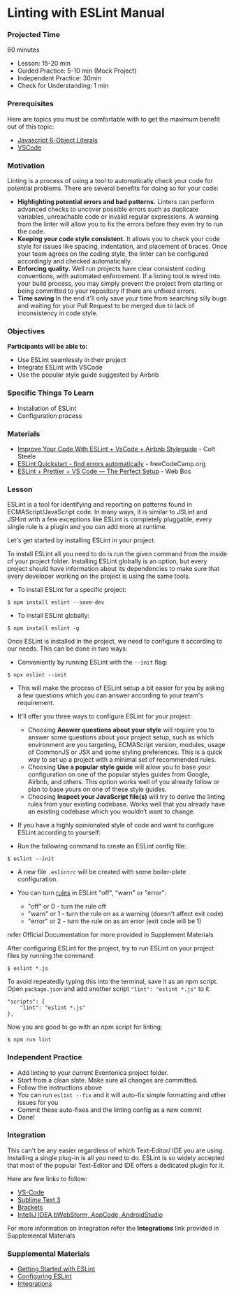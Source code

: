 
# Linting with ESLint Manual

### Projected Time
60 minutes

- Lesson: 15-20 min
- Guided Practice: 5-10 min (Mock Project)
- Independent Practice: 30min
- Check for Understanding: 1 min

### Prerequisites

Here are topics you must be comfortable with to get the maximum benefit out of this topic:

- [Javascript 6-Object Literals](https://github.com/Techtonica/curriculum/blob/master/javascript/javascript-6-object-literals.md)
- [VSCode](https://github.com/Techtonica/curriculum/blob/master/dev-tools/vscode.md)

### Motivation

Linting is a process of using a tool to automatically check your code for potential problems. There are several benefits for doing so for your code:

-  **Highlighting potential errors and bad patterns.** Linters can perform advanced checks to uncover possible errors such as duplicate variables, unreachable code or invalid regular expressions. A warning from the linter will allow you to fix the errors before they even try to run the code.
-  **Keeping your code style consistent.** It allows you to check your code style for issues like spacing, indentation, and placement of braces. Once your team agrees on the coding style, the linter can be configured accordingly and checked automatically.
-  **Enforcing quality.** Well run projects have clear consistent coding conventions, with automated enforcement. If a linting tool is wired into your build process, you may simply prevent the project from starting or being committed to your repository if there are unfixed errors.
-  **Time saving** In the end it'll only save your time from searching silly bugs and waiting for your Pull Request to be merged due to lack of inconsistency in code style.

### Objectives

**Participants will be able to:**

- Use ESLint seamlessly in their project
- Integrate ESLint with VSCode
- Use the popular style guide suggested by Airbnb
  

### Specific Things To Learn

- Installation of ESLint
- Configuration process

### Materials

-  [Improve Your Code With ESLint + VsCode + Airbnb Styleguide](https://www.youtube.com/watch?v=mfGkKlMDfwQ&t=253s) - Colt Steele
-  [ESLint Quickstart - find errors automatically](https://www.youtube.com/watch?v=qhuFviJn-es) - freeCodeCamp.org
-  [ESLint + Prettier + VS Code — The Perfect Setup](https://www.youtube.com/watch?v=lHAeK8t94as) - Web Bos


### Lesson

ESLint is a tool for identifying and reporting on patterns found in ECMAScript/JavaScript code. In many ways, it is similar to JSLint and JSHint with a few exceptions like ESLint is completely pluggable, every single rule is a plugin and you can add more at runtime.


Let's get started by installing ESLint in your project.

To install ESLint all you need to do is run the given command from the inside of your project folder. Installing ESLint globally is an option, but every project should have information about its dependencies to make sure that every developer working on the project is using the same tools.
  
- To install ESLint for a specific project:

```
$ npm install eslint --save-dev
```

- To install ESLint globally:

```
$ npm install eslint -g
```

Once ESLint is installed in the project, we need to configure it according to our needs. This can be done in two ways:


- Conveniently by running ESLint with the `--init` flag:

```
$ npx eslint --init
```

- This will make the process of ESLint setup a bit easier for you by asking a few questions which you can answer according to your team's requirement.

- It'll offer you three ways to configure ESLint for your project:
	- Choosing **Answer questions about your style** will require you to answer some questions about your project setup, such as which environment are you targeting, ECMAScript version, modules, usage of CommonJS or JSX and some styling preferences. This is a quick way to set up a project with a minimal set of recommended rules.
	- Choosing **Use a popular style guide** will allow you to base your configuration on one of the popular styles guides from Google, Airbnb, and others. This option works well of you already follow or plan to base yours on one of these style guides.
	- Choosing **Inspect your JavaScript file(s)** will try to derive the linting rules from your existing codebase. Works well that you already have an existing codebase which you wouldn’t want to change.

- If you have a highly opinionated style of code and want to configure ESLint according to yourself:
- Run the following command to create an ESLint config file:

```
$ eslint --init
```

- A new file `.eslintrc` will be created with some boiler-plate configuration.
- You can turn [rules](https://eslint.org/docs/rules/) in ESLint "off", "warn" or "error":

	- "off" or 0 - turn the rule off
	- "warn" or 1 - turn the rule on as a warning (doesn't affect exit code)
	- "error" or 2 - turn the rule on as an error (exit code will be 1)

refer Official Documentation for more provided in Supplement Materials

After configuring ESLint for the project, try to run ESLint on your project files by running the command:

```
$ eslint *.js
```

To avoid repeatedly typing this into the terminal, save it as an npm script. Open `package.json` and add another script `"lint": "eslint *.js"` to it.

```
"scripts": {
	"lint": "eslint *.js"
},
```

Now you are good to go with an npm script for linting:
```
$ npm run lint
```

### Independent Practice

- Add linting to your current Eventonica project folder. 
- Start from a clean slate. Make sure all changes are committed.
- Follow the instructions above
- You can run `eslint --fix` and it will auto-fix simple formatting and other issues for you
- Commit these auto-fixes and the linting config as a new commit
- Done!

### Integration

This can't be any easier regardless of which Text-Editor/ IDE you are using. Installing a single plug-in is all you need to do. ESLint is so widely accepted that most of the popular Text-Editor and IDE offers a dedicated plugin for it.

  
Here are few links to follow:

-  [VS-Code](https://marketplace.visualstudio.com/items?itemName=dbaeumer.vscode-eslint)
-  [Sublime Text 3](https://github.com/SublimeLinter/SublimeLinter-eslint)
-  [Brackets](https://github.com/brackets-userland/brackets-eslint)
-  [IntelliJ IDEA,bWebStorm, AppCode, AndroidStudio](https://plugins.jetbrains.com/plugin/7494-eslint)

For more information on integration refer the **Integrations** link provided in Supplemental Materials

### Supplemental Materials

-  [Getting Started with ESLint](https://eslint.org/docs/user-guide/getting-started)
-  [Configuring ESLint](https://eslint.org/docs/user-guide/configuring#top)
-  [Integrations](https://eslint.org/docs/user-guide/integrations)
